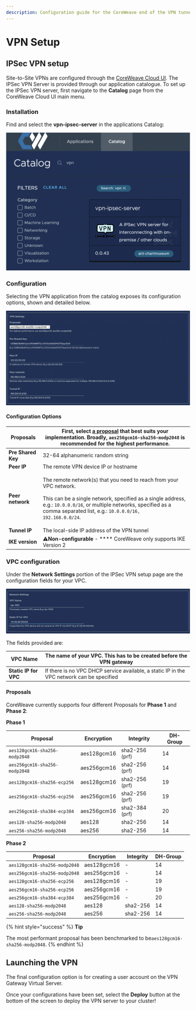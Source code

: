 ```yaml
---
description: Configuration guide for the CoreWeave end of the VPN tunnel.
---
```


# VPN Setup

## IPSec VPN setup

Site-to-Site VPNs are configured through the [CoreWeave Cloud UI](../../../../../virtual-servers/deployment-methods/coreweave-apps.md). The IPSec VPN Server is provided through our application catalogue. To set up the IPSec VPN server, first navigate to the **Catalog** page from the CoreWeave Cloud UI main menu.

### Installation

Find and select the **vpn-ipsec-server** in the applications Catalog:

![The applications page on CoreWeave Cloud, with a search filter for "vpn"](<../../../../.gitbook/assets/image (2) (1) (2).png>)

### Configuration

Selecting the VPN application from the catalog exposes its configuration options, shown and detailed below.

![VPN Server configuration example](<../../../../.gitbook/assets/image (1) (1) (1).png>)

#### Configuration Options

| **Proposals**      | First, select [a proposal](vpn-setup.md#proposals) that best suits your implementation. Broadly, `aes256gcm16-sha256-modp2048` is recommended for the highest performance.                                                                                                                |
| ------------------ | ----------------------------------------------------------------------------------------------------------------------------------------------------------------------------------------------------------------------------------------------------------------------------------------- |
| **Pre Shared Key** | 32-64 alphanumeric random string                                                                                                                                                                                                                                                          |
| **Peer IP**        | The remote VPN device IP or hostname                                                                                                                                                                                                                                                      |
| **Peer network**   | <p>The remote network(s) that you need to reach from your VPC network.<br><br>This can be a single network, specified as a single address, e.g.: <code>10.0.0.0/16</code>, or multiple networks, specified as a comma separated list, e.g.: <code>10.0.0.0/16, 192.168.0.0/24</code>.</p> |
| **Tunnel IP**      | The local-side IP address of the VPN tunnel                                                                                                                                                                                                                                               |
| **IKE version**    | :warning:**Non-configurable** - **** CoreWeave only supports IKE Version 2                                                                                                                                                                                                                |

### VPC configuration

Under the **Network Settings** portion of the IPSec VPN setup page are the configuration fields for your VPC.

![VPC configuration example](<../../../../.gitbook/assets/image (2) (4) (1).png>)

The fields provided are:

| **VPC Name**          | The name of your VPC. This has to be created before the VPN gateway                        |
| --------------------- | ------------------------------------------------------------------------------------------ |
| **Static IP for VPC** | If there is no VPC DHCP service available, a static IP in the VPC network can be specified |

#### Proposals

CoreWeave currently supports four different Proposals for **Phase 1** and **Phase 2**:

**Phase 1**

| Proposal                       | Encryption  | Integrity      | DH-Group |
| ------------------------------ | ----------- | -------------- | -------- |
| `aes128gcm16-sha256-modp2048​` | aes128gcm16 | sha2-256 (prf) | 14       |
| `aes256gcm16-sha256-modp2048`  | aes256gcm16 | sha2-256 (prf) | 14       |
| `aes128gcm16-sha256-ecp256`    | aes128gcm16 | sha2-256 (prf) | 19       |
| `aes256gcm16-sha256-ecp256`    | aes256gcm16 | sha2-256 (prf) | 19       |
| `aes256gcm16-sha384-ecp384`    | aes256gcm16 | sha2-384 (prf) | 20       |
| `aes128-sha256-modp2048`       | aes128      | sha2-256       | 14       |
| `aes256-sha256-modp2048`       | aes256      | sha2-256       | 14       |

**Phase 2**

| Proposal                       | Encryption  | Integrity | DH-Group |
| ------------------------------ | ----------- | --------- | -------- |
| `aes128gcm16-sha256-modp2048​` | aes128gcm16 | -         | 14       |
| `aes256gcm16-sha256-modp2048`  | aes256gcm16 | -         | 14       |
| `aes128gcm16-sha256-ecp256`    | aes128gcm16 | -         | 19       |
| `aes256gcm16-sha256-ecp256`    | aes256gcm16 | -         | 19       |
| `aes256gcm16-sha384-ecp384`    | aes256gcm16 | -         | 20       |
| `aes128-sha256-modp2048`       | aes128      | sha2-256  | 14       |
| `aes256-sha256-modp2048`       | aes256      | sha2-256  | 14       |

{% hint style="success" %}
**Tip**

The most performant proposal has been benchmarked to be`aes128gcm16-sha256-modp2048`.
{% endhint %}

## Launching the VPN

The final configuration option is for creating a user account on the VPN Gateway Virtual Server.

Once your configurations have been set, select the **Deploy** button at the bottom of the screen to deploy the VPN server to your cluster!

